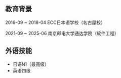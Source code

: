 ## 教育背景

2016-09 ~ 2018-04			ECC日本语学校（名古屋校）

2021-09 ~ 2025-06			南京邮电大学通达学院（软件工程）

## 外语技能

- 日语N1（最高级）
- 英语四级